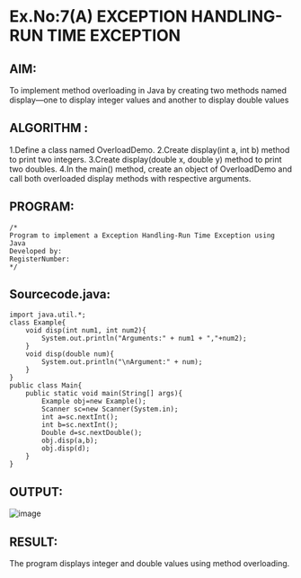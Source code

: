 # Ex.No:7(A)           EXCEPTION HANDLING-RUN TIME EXCEPTION
## AIM:
To implement method overloading in Java by creating two methods named display—one to display integer values and another to display double values
  

## ALGORITHM :
1.Define a class named OverloadDemo.
2.Create display(int a, int b) method to print two integers.
3.Create display(double x, double y) method to print two doubles.
4.In the main() method, create an object of OverloadDemo and call both overloaded display methods with respective arguments.







## PROGRAM:
 ```
/*
Program to implement a Exception Handling-Run Time Exception using Java
Developed by: 
RegisterNumber:  
*/
```

## Sourcecode.java:
```
import java.util.*;
class Example{
    void disp(int num1, int num2){
        System.out.println("Arguments:" + num1 + ","+num2);
    }
    void disp(double num){
        System.out.println("\nArgument:" + num);
    }
}
public class Main{
    public static void main(String[] args){
        Example obj=new Example();
        Scanner sc=new Scanner(System.in);
        int a=sc.nextInt();
        int b=sc.nextInt();
        Double d=sc.nextDouble();
        obj.disp(a,b);
        obj.disp(d);
    }
}
```







## OUTPUT:

![image](https://github.com/user-attachments/assets/d77eb12d-397f-42d6-b57c-7bb035868960)


## RESULT:
The program displays integer and double values using method overloading.


